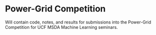 # Power-Grid Competition
Will contain code, notes, and results for submissions into the Power-Grid Competition for UCF MSDA Machine Learning seminars.